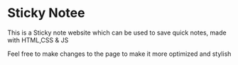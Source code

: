 <h1>Sticky Notee</h1>
<p> This is a Sticky note website which can be used to save quick notes, made with HTML,CSS & JS</p>
<p>Feel free to make changes to the page to make it more optimized and stylish</p>
